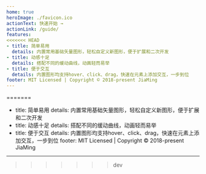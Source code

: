 ```yaml
---
home: true
heroImage: ./favicon.ico
actionText: 快速开始 →
actionLink: /guide/
features:
<<<<<<< HEAD
- title: 简单易用
  details: 内置常用基础矢量图形，轻松自定义新图形，便于扩展和二次开发
- title: 动感十足
  details: 搭配不同的缓动曲线，动画轻而易举
- title: 便于交互
  details: 内置图形均支持hover、click、drag，快速在元素上添加交互，一步到位
footer: MIT Licensed | Copyright © 2018-present JiaMing
---
```

=======
  - title: 简单易用
    details: 内置常用基础矢量图形，轻松自定义新图形，便于扩展和二次开发
  - title: 动感十足
    details: 搭配不同的缓动曲线，动画轻而易举
  - title: 便于交互
    details: 内置图形均支持hover、click、drag，快速在元素上添加交互，一步到位
footer: MIT Licensed | Copyright © 2018-present JiaMing
---
>>>>>>> dev
